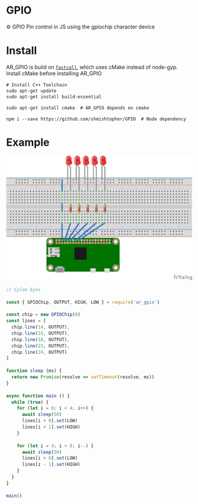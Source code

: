 # GPIO
:gear: GPIO Pin control in JS using the gpiochip character device

# Install
AR_GPIO is build on [`fastcall`](https://www.npmjs.com/package/fastcall), which uses cMake instead of node-gyp.  Install cMake before installing AR_GPIO
```
# Install C++ Toolchain
sudo apt-get update
sudo apt-get install build-essential
```
```
sudo apt-get install cmake  # AR_GPIO depends on cmake
```
```
npm i --save https://github.com/shmishtopher/GPIO  # Node dependency
```


# Example
![cylon eyes](examples/cyloneyes.png)
```JavaScript
// Cylon Eyes

const { GPIOChip, OUTPUT, HIGH, LOW } = require('ar_gpio')

const chip = new GPIOChip(0)
const lines = [
  chip.line(14, OUTPUT),
  chip.line(15, OUTPUT),
  chip.line(18, OUTPUT),
  chip.line(23, OUTPUT),
  chip.line(24, OUTPUT)
]

function sleep (ms) {
  return new Promise(resolve => setTimeout(resolve, ms))
}

async function main () {
  while (true) {
    for (let i = 0; i < 4; i++) {
      await sleep(50)
      lines[i + 0].set(LOW) 
      lines[i + 1].set(HIGH)
    }

    for (let i = 4; i > 0; i--) {
      await sleep(50)
      lines[i + 0].set(LOW)
      lines[i - 1].set(HIGH)
    }
  }
}

main()
```
